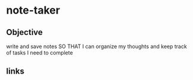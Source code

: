 # note-taker

## Objective 

write and save notes
SO THAT I can organize my thoughts and keep track of tasks I need to complete

## links
